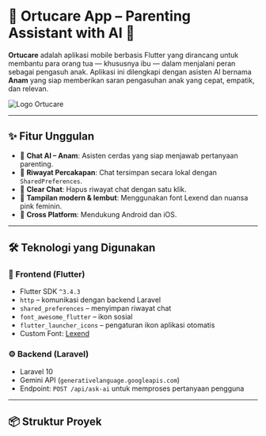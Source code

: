 # 🍼 Ortucare App – Parenting Assistant with AI 💬

**Ortucare** adalah aplikasi mobile berbasis Flutter yang dirancang untuk membantu para orang tua — khususnya ibu — dalam menjalani peran sebagai pengasuh anak. Aplikasi ini dilengkapi dengan asisten AI bernama **Anam** yang siap memberikan saran pengasuhan anak yang cepat, empatik, dan relevan.

![Logo Ortucare]([assets/logo.png](https://github.com/IndraMuh/ortucare_app/blob/main/frontend/ortucare/assets/logo.png?raw=true))

---

## ✨ Fitur Unggulan

- 🤖 **Chat AI – Anam**: Asisten cerdas yang siap menjawab pertanyaan parenting.
- 📂 **Riwayat Percakapan**: Chat tersimpan secara lokal dengan `SharedPreferences`.
- 🧹 **Clear Chat**: Hapus riwayat chat dengan satu klik.
- 🎨 **Tampilan modern & lembut**: Menggunakan font Lexend dan nuansa pink feminin.
- 📱 **Cross Platform**: Mendukung Android dan iOS.

---

## 🛠️ Teknologi yang Digunakan

### 🎯 Frontend (Flutter)
- Flutter SDK `^3.4.3`
- `http` – komunikasi dengan backend Laravel
- `shared_preferences` – menyimpan riwayat chat
- `font_awesome_flutter` – ikon sosial
- `flutter_launcher_icons` – pengaturan ikon aplikasi otomatis
- Custom Font: [Lexend](https://fonts.google.com/specimen/Lexend)

### ⚙️ Backend (Laravel)
- Laravel 10
- Gemini API (`generativelanguage.googleapis.com`)
- Endpoint: `POST /api/ask-ai` untuk memproses pertanyaan pengguna

---

## 📦 Struktur Proyek
